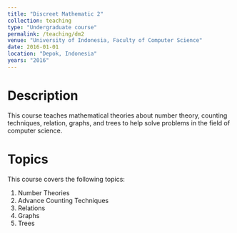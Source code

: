 ```yaml
---
title: "Discreet Mathematic 2"
collection: teaching
type: "Undergraduate course"
permalink: /teaching/dm2
venue: "University of Indonesia, Faculty of Computer Science"
date: 2016-01-01
location: "Depok, Indonesia"
years: "2016"
---
```

Description
======
This course teaches mathematical theories about number theory, counting techniques, relation, graphs, and trees to help solve problems in the field of computer science.

Topics
======
This course covers the following topics:
1. Number Theories
2. Advance Counting Techniques
3. Relations 
4. Graphs
5. Trees

